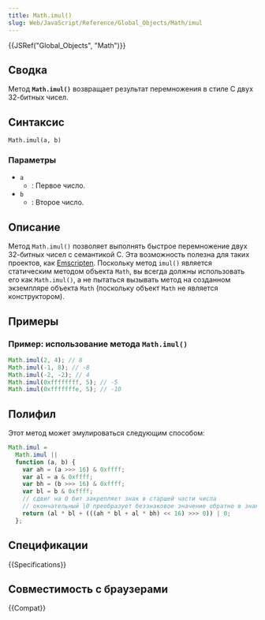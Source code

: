```yaml
---
title: Math.imul()
slug: Web/JavaScript/Reference/Global_Objects/Math/imul
---
```


{{JSRef("Global_Objects", "Math")}}

## Сводка

Метод **`Math.imul()`** возвращает результат перемножения в стиле C двух 32-битных чисел.

## Синтаксис

```
Math.imul(a, b)
```

### Параметры

- `a`
  - : Первое число.
- `b`
  - : Второе число.

## Описание

Метод `Math.imul()` позволяет выполнять быстрое перемножение двух 32-битных чисел с семантикой C. Эта возможность полезна для таких проектов, как [Emscripten](http://en.wikipedia.org/wiki/Emscripten). Поскольку метод `imul()` является статическим методом объекта `Math`, вы всегда должны использовать его как `Math.imul()`, а не пытаться вызывать метод на созданном экземпляре объекта `Math` (поскольку объект `Math` не является конструктором).

## Примеры

### Пример: использование метода `Math.imul()`

```js
Math.imul(2, 4); // 8
Math.imul(-1, 8); // -8
Math.imul(-2, -2); // 4
Math.imul(0xffffffff, 5); // -5
Math.imul(0xfffffffe, 5); // -10
```

## Полифил

Этот метод может эмулироваться следующим способом:

```js
Math.imul =
  Math.imul ||
  function (a, b) {
    var ah = (a >>> 16) & 0xffff;
    var al = a & 0xffff;
    var bh = (b >>> 16) & 0xffff;
    var bl = b & 0xffff;
    // сдвиг на 0 бит закрепляет знак в старшей части числа
    // окончательный |0 преобразует беззнаковое значение обратно в знаковое значение
    return (al * bl + (((ah * bl + al * bh) << 16) >>> 0)) | 0;
  };
```

## Спецификации

{{Specifications}}

## Совместимость с браузерами

{{Compat}}

